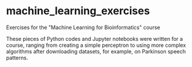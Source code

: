 # machine_learning_exercises
Exercises for the "Machine Learning for Bioinformatics" course

These pieces of Python codes and Jupyter notebooks were written for a course, ranging from creating a simple perceptron to using more complex algorithms after downloading
datasets, for example, on Parkinson speech patterns.
